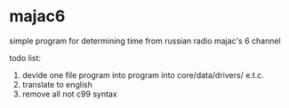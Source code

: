 # majac6
simple program for determining time from russian radio majac's 6 channel

todo list:

1) devide one file program into program into core/data/drivers/ e.t.c.
2) translate to english
3) remove all not c99 syntax
